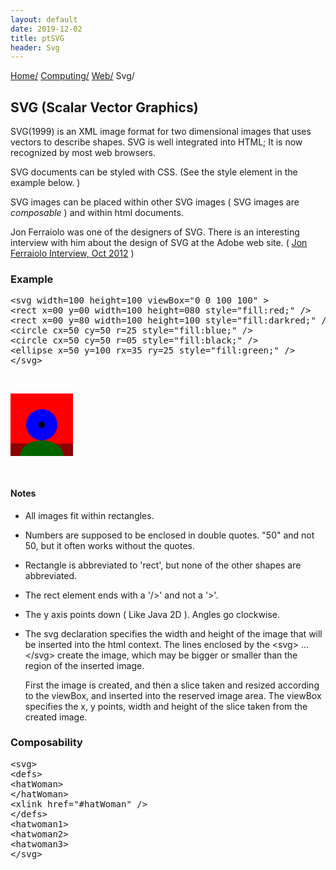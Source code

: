 ```yaml
---
layout: default
date: 2019-12-02
title: ptSVG
header: Svg
---
```

<div id="preamble">
<div class="sectionbody">
<div class="paragraph">
<p><span class="small"><a href="../../../index.html">Home/</a></span>
<span class="small"><a href="../../index.html">Computing/</a></span>
<span class="small"><a href="../index.html">Web/</a></span>
<span class="small">Svg/</span></p>
</div>
</div>
</div>
<div class="sect1">
<h2 id="_svg_scalar_vector_graphics">SVG (Scalar Vector Graphics)</h2>
<div class="sectionbody">
<div class="paragraph">
<p>SVG(1999) is an XML image format for two dimensional images that uses vectors to describe shapes.
SVG is well integrated into HTML;
It is now recognized by most web browsers.</p>
</div>
<div class="paragraph">
<p>SVG documents can be styled with CSS.
(See the style element in the example below. )</p>
</div>
<div class="paragraph">
<p>SVG images can be placed within other SVG images ( SVG images are <em>composable</em> ) and within html documents.</p>
</div>
<div class="paragraph">
<p>Jon Ferraiolo was one of the designers of SVG.
There is an interesting interview with him about the design of SVG at the Adobe web site.
( <a href="https://www.adobe.com/devnet/svg/articles/svg-jon-ferraiolo-interview.html">Jon Ferraiolo Interview, Oct 2012</a> )</p>
</div>
<div class="sect2">
<h3 id="_example">Example</h3>
<div class="listingblock">
<div class="content">
<pre>&lt;svg width=100 height=100 viewBox="0 0 100 100" &gt;
&lt;rect x=00 y=00 width=100 height=080 style="fill:red;" /&gt;
&lt;rect x=00 y=80 width=100 height=100 style="fill:darkred;" /&gt;
&lt;circle cx=50 cy=50 r=25 style="fill:blue;" /&gt;
&lt;circle cx=50 cy=50 r=05 style="fill:black;" /&gt;
&lt;ellipse x=50 y=100 rx=35 ry=25 style="fill:green;" /&gt;
&lt;/svg&gt;</pre>
</div>
</div>
<br>

<svg width=100 height=100 viewBox="0 0 100 100" > +
<rect x=00 y=00 width=100 height=080 style="fill:red;" />
<rect x=00 y=80 width=100 height=100 style="fill:darkred;" />
<rect y=80 width=100 height=100 style="fill:darkred;" />
<circle cx=50 cy=50 r=25 style="fill:blue;" />
<circle cx=50 cy=50 r=05 style="fill:black;" />
<ellipse cx=50 cy=100 rx=35 ry=25 style="fill:darkgreen;" />
</svg>

<br>
<div class="sect3">
<h4 id="_notes">Notes</h4>
<div class="ulist">
<ul>
<li>
<p>All images fit within rectangles.</p>
</li>
<li>
<p>Numbers are supposed to be enclosed in double quotes. "50" and not 50, but it often works without the quotes.</p>
</li>
<li>
<p>Rectangle is abbreviated to 'rect', but none of the other shapes are abbreviated.</p>
</li>
<li>
<p>The rect element ends with a '/&gt;' and not a '&gt;'.</p>
</li>
<li>
<p>The y axis points down ( Like Java 2D ). Angles go clockwise.</p>
</li>
<li>
<p>The svg declaration specifies the width and height of the image that will be inserted into the html context.
The lines enclosed by the &lt;svg&gt; &#8230;&#8203; &lt;/svg&gt; create the image, which may be bigger or smaller than the region of the inserted image.</p>
<div class="paragraph">
<p>First the image is created, and then a slice taken and resized according to the viewBox, and inserted into the reserved image area.
The viewBox specifies the x, y points, width and height of the slice taken from the created image.</p>
</div>
</li>
</ul>
</div>
</div>
</div>
<div class="sect2">
<h3 id="_composability">Composability</h3>
<div class="listingblock">
<div class="content">
<pre>&lt;svg&gt;
&lt;defs&gt;
&lt;hatWoman&gt;
&lt;/hatWoman&gt;
&lt;xlink href="#hatWoman" /&gt;
&lt;/defs&gt;
&lt;hatwoman1&gt;
&lt;hatwoman2&gt;
&lt;hatwoman3&gt;
&lt;/svg&gt;</pre>
</div>
</div>
</div>
</div>
</div>
